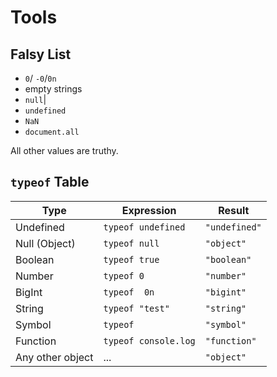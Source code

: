  # Tools

## Falsy List

* `0`/ `-0`/`0n`
* empty strings 
* `null`|
* `undefined`
* `NaN`
* `document.all`

All other values are truthy.

## `typeof` Table

| Type             | Expression           | Result        |
| ---------------- | -------------------- | ------------- |
| Undefined        | `typeof undefined`   | `"undefined"` |
| Null (Object)    | `typeof null`        | `"object"`    |
| Boolean          | `typeof true`        | `"boolean"`   |
| Number           | `typeof 0`           | `"number"`    |
| BigInt           | `typeof  0n`         | `"bigint"`    |
| String           | `typeof "test"`      | `"string"`    |
| Symbol           | `typeof `            | `"symbol"`    |
| Function         | `typeof console.log` | `"function"`  |
| Any other object | ...                  | `"object"`    |

